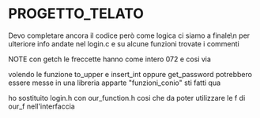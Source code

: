 # PROGETTO_TELATO

Devo completare ancora il codice però come logica ci siamo a finale\n 
per ulteriore info andate nel login.c e su alcune funzioni trovate i commenti

NOTE
con getch le freccette hanno come intero 072 e cosi via

volendo le funzione to_upper e insert_int oppure get_password potrebbero essere messe in una libreria apparte
"funzioni_conio" sti fatti qua

ho sostituito login.h con our_function.h cosi che da poter utilizzare le f di our_f nell'interfaccia


